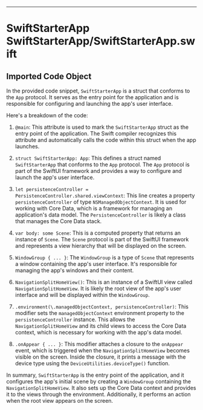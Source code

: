 
  
  
  
  
---
# SwiftStarterApp SwiftStarterApp/SwiftStarterApp.swift
## Imported Code Object
In the provided code snippet, `SwiftStarterApp` is a struct that conforms to the `App` protocol. It serves as the entry point for the application and is responsible for configuring and launching the app's user interface.

Here's a breakdown of the code:

1. `@main`: This attribute is used to mark the `SwiftStarterApp` struct as the entry point of the application. The Swift compiler recognizes this attribute and automatically calls the code within this struct when the app launches.

2. `struct SwiftStarterApp: App`: This defines a struct named `SwiftStarterApp` that conforms to the `App` protocol. The `App` protocol is part of the SwiftUI framework and provides a way to configure and launch the app's user interface.

3. `let persistenceController = PersistenceController.shared.viewContext`: This line creates a property `persistenceController` of type `NSManagedObjectContext`. It is used for working with Core Data, which is a framework for managing an application's data model. The `PersistenceController` is likely a class that manages the Core Data stack.

4. `var body: some Scene`: This is a computed property that returns an instance of `Scene`. The `Scene` protocol is part of the SwiftUI framework and represents a view hierarchy that will be displayed on the screen.

5. `WindowGroup { ... }`: The `WindowGroup` is a type of `Scene` that represents a window containing the app's user interface. It's responsible for managing the app's windows and their content.

6. `NavigationSplitHomeView()`: This is an instance of a SwiftUI view called `NavigationSplitHomeView`. It is likely the root view of the app's user interface and will be displayed within the `WindowGroup`.

7. `.environment(\.managedObjectContext, persistenceController)`: This modifier sets the `managedObjectContext` environment property to the `persistenceController` instance. This allows the `NavigationSplitHomeView` and its child views to access the Core Data context, which is necessary for working with the app's data model.

8. `.onAppear { ... }`: This modifier attaches a closure to the `onAppear` event, which is triggered when the `NavigationSplitHomeView` becomes visible on the screen. Inside the closure, it prints a message with the device type using the `DeviceUtilities.deviceType()` function.

In summary, `SwiftStarterApp` is the entry point of the application, and it configures the app's initial scene by creating a `WindowGroup` containing the `NavigationSplitHomeView`. It also sets up the Core Data context and provides it to the views through the environment. Additionally, it performs an action when the root view appears on the screen.

  
  